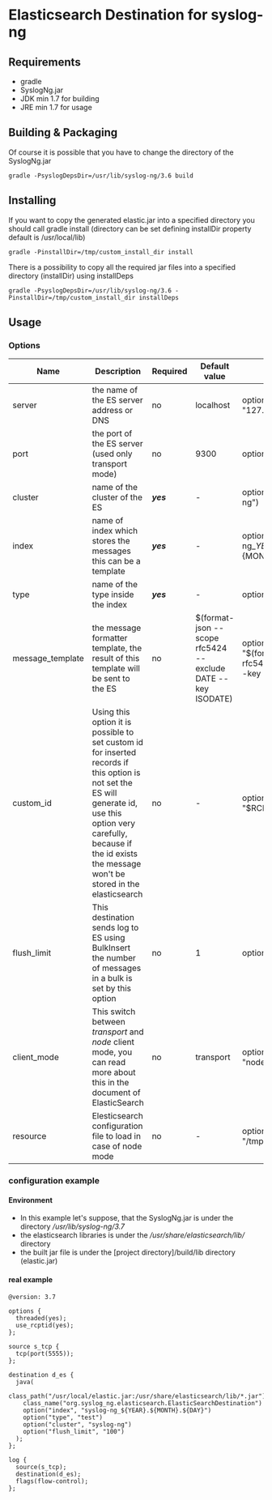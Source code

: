 Elasticsearch Destination for syslog-ng
=======================================

Requirements
------------
 * gradle
 * SyslogNg.jar
 * JDK min 1.7 for building
 * JRE min 1.7 for usage
 
Building & Packaging
--------------------
Of course it is possible that you have to change the directory of the SyslogNg.jar
```
gradle -PsyslogDepsDir=/usr/lib/syslog-ng/3.6 build
```

Installing
----------
If you want to copy the generated elastic.jar into a specified directory you should call gradle install (directory can be set defining installDir property default is /usr/local/lib)
```
gradle -PinstallDir=/tmp/custom_install_dir install
```

There is a possibility to copy all the required jar files into a specified directory (installDir) using installDeps
```
gradle -PsyslogDepsDir=/usr/lib/syslog-ng/3.6 -PinstallDir=/tmp/custom_install_dir installDeps
```

Usage
-----
### Options
Name | Description | Required | Default value | example
-----| ----------- | -------- | ------------- | -------
server | the name of the ES server address or DNS | no | localhost | option("server", "127.0.0.1")
port | the port of the ES server (used only transport mode) | no | 9300 | options("port", "9300")
cluster | name of the cluster of the ES | ***yes*** | - | option("cluster", "syslog-ng")
index | name of index which stores the messages this can be a template | ***yes*** | - | option("index", "syslog-ng_${YEAR}.${MONTH}.${DAY}")
type | name of the type inside the index | ***yes*** | - | option("type", "test")
message_template | the message formatter template, the result of this template will be sent to the ES | no | $(format-json --scope rfc5424 --exclude DATE --key ISODATE) | option("message_template", "$(format-json --scope rfc5424 --exclude DATE --key ISODATE)")
custom_id | Using this option it is possible to set custom id for inserted records if this option is not set the ES will generate id, use this option very carefully, because if the id exists the message won't be stored in the elasticsearch | no | - | option("custom_id", "$RCPTID")
flush_limit | This destination sends log to ES using BulkInsert the number of messages in a bulk is set by this option | no | 1 | option("flush_limit", "100")
client_mode | This switch between *transport* and  *node* client mode, you can read more about this in the document of ElasticSearch | no | transport | option("client_mode", "node")
resource | Elesticsearch configuration file to load in case of node mode | no | - | options("resource", "/tmp/elasticsearch.yml")

### configuration example
#### Environment
 * In this example let's suppose, that the SyslogNg.jar is under the directory */usr/lib/syslog-ng/3.7*
 * the elasticsearch libraries is under the */usr/share/elasticsearch/lib/* directory
 * the built jar file is under the [project directory]/build/lib directory (elastic.jar)
 
#### real example

```
@version: 3.7

options {
  threaded(yes);
  use_rcptid(yes);
};

source s_tcp {
  tcp(port(5555));
};

destination d_es {
  java(
    class_path("/usr/local/elastic.jar:/usr/share/elasticsearch/lib/*.jar")
    class_name("org.syslog_ng.elasticsearch.ElasticSearchDestination")
    option("index", "syslog-ng_${YEAR}.${MONTH}.${DAY}")
    option("type", "test")
    option("cluster", "syslog-ng")
    option("flush_limit", "100")
  );
};

log {
  source(s_tcp);
  destination(d_es);
  flags(flow-control);
};

```
